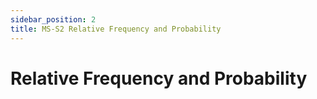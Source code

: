 ```yaml
---
sidebar_position: 2
title: MS-S2 Relative Frequency and Probability
---
```


# Relative Frequency and Probability